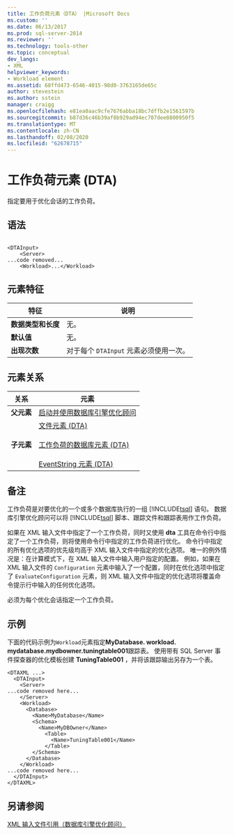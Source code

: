 ```yaml
---
title: 工作负荷元素（DTA） |Microsoft Docs
ms.custom: ''
ms.date: 06/13/2017
ms.prod: sql-server-2014
ms.reviewer: ''
ms.technology: tools-other
ms.topic: conceptual
dev_langs:
- XML
helpviewer_keywords:
- Workload element
ms.assetid: 68ffd473-6546-4015-98d0-3763165de65c
author: stevestein
ms.author: sstein
manager: craigg
ms.openlocfilehash: e81ea0aac9cfe7676abba18bc7dffb2e1561597b
ms.sourcegitcommit: b87d36c46b39af8b929ad94ec707dee8800950f5
ms.translationtype: MT
ms.contentlocale: zh-CN
ms.lasthandoff: 02/08/2020
ms.locfileid: "62678715"
---
```

# <a name="workload-element-dta"></a>工作负荷元素 (DTA)
  指定要用于优化会话的工作负荷。  
  
## <a name="syntax"></a>语法  
  
```  
  
<DTAInput>  
    <Server>  
...code removed...  
    <Workload>...</Workload>  
```  
  
## <a name="element-characteristics"></a>元素特征  
  
|特征|说明|  
|--------------------|-----------------|  
|**数据类型和长度**|无。|  
|**默认值**|无。|  
|**出现次数**|对于每个 `DTAInput` 元素必须使用一次。|  
  
## <a name="element-relationships"></a>元素关系  
  
|关系|元素|  
|------------------|--------------|  
|**父元素**|[启动并使用数据库引擎优化顾问](../../relational-databases/performance/start-and-use-the-database-engine-tuning-advisor.md)|  
|**子元素**|[文件元素 (DTA)](file-element-dta.md)<br /><br /> [工作负荷的数据库元素 (DTA)](database-element-for-workload-dta.md)<br /><br /> [EventString 元素 (DTA)](eventstring-element-dta.md)|  
  
## <a name="remarks"></a>备注  
 工作负荷是对要优化的一个或多个数据库执行的一组 [!INCLUDE[tsql](../../includes/tsql-md.md)] 语句。 数据库引擎优化顾问可以将 [!INCLUDE[tsql](../../includes/tsql-md.md)] 脚本、跟踪文件和跟踪表用作工作负荷。  
  
 如果在 XML 输入文件中指定了一个工作负荷，同时又使用 **dta** 工具在命令行中指定了一个工作负荷，则将使用命令行中指定的工作负荷进行优化。 命令行中指定的所有优化选项的优先级均高于 XML 输入文件中指定的优化选项。 唯一的例外情况是：在计算模式下，在 XML 输入文件中输入用户指定的配置。 例如，如果在 XML 输入文件的 `Configuration` 元素中输入了一个配置，同时在优化选项中指定了 `EvaluateConfiguration` 元素，则 XML 输入文件中指定的优化选项将覆盖命令提示行中输入的任何优化选项。  
  
 必须为每个优化会话指定一个工作负荷。  
  
## <a name="example"></a>示例  
 下面的代码示例为`Workload`元素指定**MyDatabase. workload. mydatabase.mydbowner.tuningtable001**跟踪表。 使用带有 SQL Server 事件探查器的优化模板创建 **TuningTable001** ，并将该跟踪输出另存为一个表。  
  
```  
<DTAXML ...>  
  <DTAInput>  
    <Server>  
...code removed here...  
    </Server>  
    <Workload>  
      <Database>  
        <Name>MyDatabase</Name>  
        <Schema>  
          <Name>MyDBOwner</Name>  
            <Table>  
              <Name>TuningTable001</Name>  
            </Table>  
        </Schema>  
      </Database>  
    </Workload>  
...code removed here...  
  </DTAInput>  
</DTAXML>  
```  
  
## <a name="see-also"></a>另请参阅  
 [XML 输入文件引用（数据库引擎优化顾问）](xml-input-file-reference-database-engine-tuning-advisor.md)  
  
  
